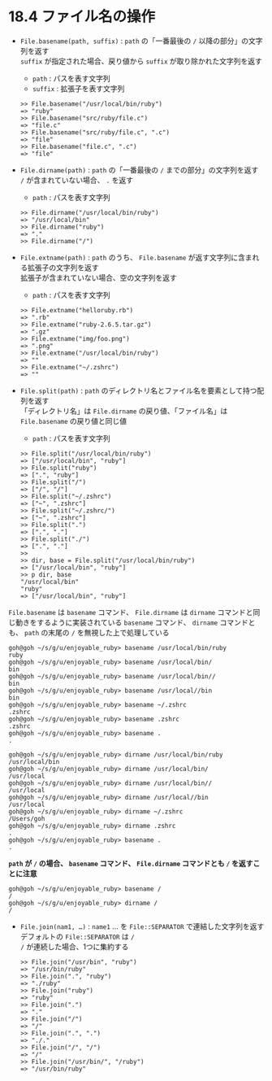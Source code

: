# 18.4 ファイル名の操作

- `File.basename(path, suffix)` : `path` の「一番最後の `/` 以降の部分」の文字列を返す  
    `suffix` が指定された場合、戻り値から `suffix` が取り除かれた文字列を返す
    - `path` : パスを表す文字列
    - `suffix` : 拡張子を表す文字列

    ```
    >> File.basename("/usr/local/bin/ruby")
    => "ruby"
    >> File.basename("src/ruby/file.c")
    => "file.c"
    >> File.basename("src/ruby/file.c", ".c")
    => "file"
    >> File.basename("file.c", ".c")
    => "file"
    ```

- `File.dirname(path)` : `path` の「一番最後の `/` までの部分」の文字列を返す  
    `/` が含まれていない場合、 `.` を返す
    - `path` : パスを表す文字列

    ```
    >> File.dirname("/usr/local/bin/ruby")
    => "/usr/local/bin"
    >> File.dirname("ruby")
    => "."
    >> File.dirname("/")
    ```

- `File.extname(path)` : `path` のうち、 `File.basename` が返す文字列に含まれる拡張子の文字列を返す  
    拡張子が含まれていない場合、空の文字列を返す
    - `path` : パスを表す文字列

    ```
    >> File.extname("helloruby.rb")
    => ".rb"
    >> File.extname("ruby-2.6.5.tar.gz")
    => ".gz"
    >> File.extname("img/foo.png")
    => ".png"
    >> File.extname("/usr/local/bin/ruby")
    => ""
    >> File.extname("~/.zshrc")
    => ""
    ```

- `File.split(path)` : `path` のディレクトリ名とファイル名を要素として持つ配列を返す  
    「ディレクトリ名」は `File.dirname` の戻り値、「ファイル名」は `File.basename` の戻り値と同じ値
    - `path` : パスを表す文字列

    ```
    >> File.split("/usr/local/bin/ruby")
    => ["/usr/local/bin", "ruby"]
    >> File.split("ruby")
    => [".", "ruby"]
    >> File.split("/")
    => ["/", "/"]
    >> File.split("~/.zshrc")
    => ["~", ".zshrc"]
    >> File.split("~/.zshrc/")
    => ["~", ".zshrc"]
    >> File.split(".")
    => [".", "."]
    >> File.split("./")
    => [".", "."]
    >> 
    >> dir, base = File.split("/usr/local/bin/ruby")
    => ["/usr/local/bin", "ruby"]
    >> p dir, base
    "/usr/local/bin"
    "ruby"
    => ["/usr/local/bin", "ruby"]
    ```

`File.basename` は `basename` コマンド、 `File.dirname` は `dirname` コマンドと同じ動きをするように実装されている
`basename` コマンド、 `dirname` コマンドとも、 `path` の末尾の `/` を無視した上で処理している

```
goh@goh ~/s/g/u/enjoyable_ruby> basename /usr/local/bin/ruby
ruby
goh@goh ~/s/g/u/enjoyable_ruby> basename /usr/local/bin/
bin
goh@goh ~/s/g/u/enjoyable_ruby> basename /usr/local/bin//
bin
goh@goh ~/s/g/u/enjoyable_ruby> basename /usr/local//bin
bin
goh@goh ~/s/g/u/enjoyable_ruby> basename ~/.zshrc
.zshrc
goh@goh ~/s/g/u/enjoyable_ruby> basename .zshrc
.zshrc
goh@goh ~/s/g/u/enjoyable_ruby> basename .
.
```

```
goh@goh ~/s/g/u/enjoyable_ruby> dirname /usr/local/bin/ruby
/usr/local/bin
goh@goh ~/s/g/u/enjoyable_ruby> dirname /usr/local/bin/
/usr/local
goh@goh ~/s/g/u/enjoyable_ruby> dirname /usr/local/bin//
/usr/local
goh@goh ~/s/g/u/enjoyable_ruby> dirname /usr/local//bin
/usr/local
goh@goh ~/s/g/u/enjoyable_ruby> dirname ~/.zshrc
/Users/goh
goh@goh ~/s/g/u/enjoyable_ruby> dirname .zshrc
.
goh@goh ~/s/g/u/enjoyable_ruby> basename .
.
```

**`path` が `/` の場合、 `basename` コマンド、 `File.dirname` コマンドとも `/` を返すことに注意**

```
goh@goh ~/s/g/u/enjoyable_ruby> basename /
/
goh@goh ~/s/g/u/enjoyable_ruby> dirname /
/
```

- `File.join(nam1, …)` : `name1` … を `File::SEPARATOR` で連結した文字列を返す  
    デフォルトの `File::SEPARATOR` は `/`  
    `/` が連続した場合、1つに集約する

    ```
    >> File.join("/usr/bin", "ruby")
    => "/usr/bin/ruby"
    >> File.join(".", "ruby")
    => "./ruby"
    >> File.join("ruby")
    => "ruby"
    >> File.join(".")
    => "."
    >> File.join("/")
    => "/"
    >> File.join(".", ".")
    => "./."
    >> File.join("/", "/")
    => "/"
    >> File.join("/usr/bin/", "/ruby")
    => "/usr/bin/ruby"
    ```

